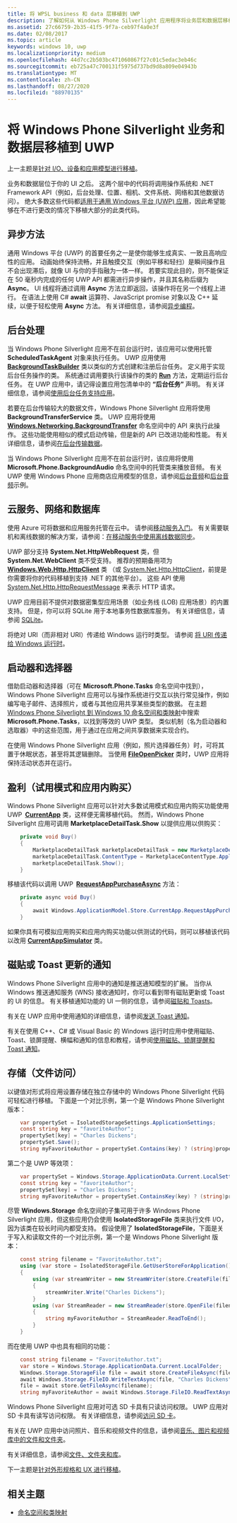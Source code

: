 ```yaml
---
title: 将 WPSL business 和 data 层移植到 UWP
description: 了解如何从 Windows Phone Silverlight 应用程序将业务层和数据层移植到通用 Windows 平台 (UWP) 。
ms.assetid: 27c66759-2b35-41f5-9f7a-ceb97f4a0e3f
ms.date: 02/08/2017
ms.topic: article
keywords: windows 10, uwp
ms.localizationpriority: medium
ms.openlocfilehash: 44d7cc2b503bc471060867f27c01c5edac3eb46c
ms.sourcegitcommit: eb725a47c700131f5975d737bd9d8a809e04943b
ms.translationtype: MT
ms.contentlocale: zh-CN
ms.lasthandoff: 08/27/2020
ms.locfileid: "88970135"
---
```

# <a name="porting-windowsphone-silverlight-business-and-data-layers-to-uwp"></a>将 Windows Phone Silverlight 业务和数据层移植到 UWP

上一主题是[针对 I/O、设备和应用模型进行移植](wpsl-to-uwp-input-and-sensors.md)。

业务和数据层位于你的 UI 之后。 这两个层中的代码将调用操作系统和 .NET Framework API（例如，后台处理、位置、相机、文件系统、网络和其他数据访问）。 绝大多数这些代码都[适用于通用 Windows 平台 (UWP) 应用](https://docs.microsoft.com/previous-versions/windows/br211369(v=win.10))，因此希望能够在不进行更改的情况下移植大部分的此类代码。

## <a name="asynchronous-methods"></a>异步方法

通用 Windows 平台 (UWP) 的首要任务之一是使你能够生成真实、一致且高响应性的应用。 动画始终保持流畅，并且触摸交互（例如平移和轻扫）是瞬间操作且不会出现滞后，就像 UI 与你的手指融为一体一样。 若要实现此目的，则不能保证在 50 毫秒内完成的任何 UWP API 都需进行异步操作，并且其名称后缀为 **Async**。 UI 线程将通过调用 **Async** 方法立即返回，该操作将在另一个线程上进行。 在语法上使用 C# **await** 运算符、JavaScript promise 对象以及 C++ 延续，以便于轻松使用 **Async** 方法。 有关详细信息，请参阅[异步编程](https://docs.microsoft.com/windows/uwp/threading-async/asynchronous-programming-universal-windows-platform-apps)。

## <a name="background-processing"></a>后台处理

当 Windows Phone Silverlight 应用不在前台运行时，该应用可以使用托管 **ScheduledTaskAgent** 对象来执行任务。 UWP 应用使用 [**BackgroundTaskBuilder**](https://docs.microsoft.com/uwp/api/Windows.ApplicationModel.Background.BackgroundTaskBuilder) 类以类似的方式创建和注册后台任务。 定义用于实现后台任务操作的类。 系统通过调用要执行该操作的类的 [**Run**](https://docs.microsoft.com/uwp/api/windows.applicationmodel.background.ibackgroundtask.run) 方法，定期运行后台任务。 在 UWP 应用中，请记得设置应用包清单中的 **“后台任务”** 声明。 有关详细信息，请参阅[使用后台任务支持应用](https://docs.microsoft.com/windows/uwp/launch-resume/support-your-app-with-background-tasks)。

若要在后台传输较大的数据文件，Windows Phone Silverlight 应用将使用 **BackgroundTransferService** 类。 UWP 应用将使用 [**Windows.Networking.BackgroundTransfer**](https://docs.microsoft.com/uwp/api/Windows.Networking.BackgroundTransfer) 命名空间中的 API 来执行此操作。 这些功能使用相似的模式启动传输，但是新的 API 已改进功能和性能。 有关详细信息，请参阅[在后台传输数据](https://docs.microsoft.com/previous-versions/windows/apps/hh452975(v=win.10))。

当 Windows Phone Silverlight 应用不在前台运行时，该应用将使用 **Microsoft.Phone.BackgroundAudio** 命名空间中的托管类来播放音频。 有关 UWP 使用 Windows Phone 应用商店应用模型的信息，请参阅[后台音频](https://docs.microsoft.com/windows/uwp/audio-video-camera/background-audio)和[后台音频](https://github.com/Microsoft/Windows-universal-samples/tree/master/Samples/BackgroundAudio)示例。

## <a name="cloud-services-networking-and-databases"></a>云服务、网络和数据库

使用 Azure 可将数据和应用服务托管在云中。 请参阅[移动服务入门](https://azure.microsoft.com/documentation/articles/mobile-services-windows-store-get-started/)。 有关需要联机和离线数据的解决方案，请参阅：[在移动服务中使用离线数据同步](https://azure.microsoft.com/documentation/articles/mobile-services-windows-store-dotnet-get-started-offline-data/)。

UWP 部分支持 **System.Net.HttpWebRequest** 类，但 **System.Net.WebClient** 类不受支持。 推荐的预期备用项为 [**Windows.Web.Http.HttpClient**](https://docs.microsoft.com/uwp/api/Windows.Web.Http.HttpClient) 类 （或 [System.Net.Http.HttpClient](https://docs.microsoft.com/previous-versions/visualstudio/hh193681(v=vs.118))，前提是你需要将你的代码移植到支持 .NET 的其他平台）。 这些 API 使用 [System.Net.Http.HttpRequestMessage](https://docs.microsoft.com/previous-versions/visualstudio/hh159020(v=vs.118)) 来表示 HTTP 请求。

UWP 应用目前不提供对数据密集型应用场景（如业务线 (LOB) 应用场景）的内置支持。 但是，你可以将 SQLite 用于本地事务性数据库服务。 有关详细信息，请参阅 [SQLite](https://marketplace.visualstudio.com/items?itemName=SQLiteDevelopmentTeam.SQLiteforUniversalWindowsPlatform)。

将绝对 URI（而非相对 URI）传递给 Windows 运行时类型。 请参阅 [将 URI 传递给 Windows 运行时](https://docs.microsoft.com/dotnet/standard/cross-platform/passing-a-uri-to-the-windows-runtime)。

## <a name="launchers-and-choosers"></a>启动器和选择器

借助启动器和选择器（可在 **Microsoft.Phone.Tasks** 命名空间中找到），Windows Phone Silverlight 应用可以与操作系统进行交互以执行常见操作，例如编写电子邮件、选择照片，或者与其他应用共享某些类型的数据。 在主题 [Windows Phone Silverlight 到 Windows 10 命名空间和类映射](wpsl-to-uwp-namespace-and-class-mappings.md)中搜索 **Microsoft.Phone.Tasks**，以找到等效的 UWP 类型。 类似机制（名为启动器和选取器）中的这些范围，用于通过在应用之间共享数据来实现合约。

在使用 Windows Phone Silverlight 应用（例如，照片选择器任务）时，可将其置于休眠状态，甚至将其逻辑删除。 当使用 [**FileOpenPicker**](https://docs.microsoft.com/uwp/api/Windows.Storage.Pickers.FileOpenPicker) 类时，UWP 应用将保持活动状态并在运行。

## <a name="monetization-trial-mode-and-in-app-purchases"></a>盈利（试用模式和应用内购买）

Windows Phone Silverlight 应用可以针对大多数试用模式和应用内购买功能使用 UWP [**CurrentApp**](https://docs.microsoft.com/uwp/api/Windows.ApplicationModel.Store.CurrentApp) 类，这样便无需移植代码。 然而，Windows Phone Silverlight 应用可调用 **MarketplaceDetailTask.Show** 以提供应用以供购买：

```csharp
    private void Buy()
    {
        MarketplaceDetailTask marketplaceDetailTask = new MarketplaceDetailTask();
        marketplaceDetailTask.ContentType = MarketplaceContentType.Applications;
        marketplaceDetailTask.Show();
    }
```

移植该代码以调用 UWP [**RequestAppPurchaseAsync**](https://docs.microsoft.com/uwp/api/windows.applicationmodel.store.currentapp.requestapppurchaseasync) 方法：

```csharp
    private async void Buy()
    {
        await Windows.ApplicationModel.Store.CurrentApp.RequestAppPurchaseAsync(false);
    }
```

如果你具有可模拟应用购买和应用内购买功能以供测试的代码，则可以移植该代码以改用 [**CurrentAppSimulator**](https://docs.microsoft.com/uwp/api/Windows.ApplicationModel.Store.CurrentAppSimulator) 类。

## <a name="notifications-for-tile-or-toast-updates"></a>磁贴或 Toast 更新的通知

Windows Phone Silverlight 应用中的通知是推送通知模型的扩展。 当你从 Windows 推送通知服务 (WNS) 接收通知时，你可以看到带有磁贴更新或 Toast 的 UI 的信息。 有关移植通知功能的 UI 一侧的信息，请参阅[磁贴和 Toasts](w8x-to-uwp-porting-xaml-and-ui.md)。

有关在 UWP 应用中使用通知的详细信息，请参阅[发送 Toast 通知](https://docs.microsoft.com/previous-versions/windows/apps/hh868266(v=win.10))。

有关在使用 C++、C# 或 Visual Basic 的 Windows 运行时应用中使用磁贴、Toast、锁屏提醒、横幅和通知的信息和教程，请参阅[使用磁贴、锁屏提醒和 Toast 通知](https://docs.microsoft.com/previous-versions/windows/apps/hh868259(v=win.10))。

## <a name="storage-file-access"></a>存储（文件访问）

以键值对形式将应用设置存储在独立存储中的 Windows Phone Silverlight 代码可轻松进行移植。 下面是一个对比示例，第一个是 Windows Phone Silverlight 版本：

```csharp
    var propertySet = IsolatedStorageSettings.ApplicationSettings;
    const string key = "favoriteAuthor";
    propertySet[key] = "Charles Dickens";
    propertySet.Save();
    string myFavoriteAuthor = propertySet.Contains(key) ? (string)propertySet[key] : "<none>";
```

第二个是 UWP 等效项：

```csharp
    var propertySet = Windows.Storage.ApplicationData.Current.LocalSettings.Values;
    const string key = "favoriteAuthor";
    propertySet[key] = "Charles Dickens";
    string myFavoriteAuthor = propertySet.ContainsKey(key) ? (string)propertySet[key] : "<none>";
```

尽管 **Windows.Storage** 命名空间的子集可用于许多 Windows Phone Silverlight 应用，但这些应用仍会使用 **IsolatedStorageFile** 类来执行文件 I/O，因为该类在较长时间内都受支持。 假设使用了 **IsolatedStorageFile**，下面是关于写入和读取文件的一个对比示例，第一个是 Windows Phone Silverlight 版本：

```csharp
    const string filename = "FavoriteAuthor.txt";
    using (var store = IsolatedStorageFile.GetUserStoreForApplication())
    {
        using (var streamWriter = new StreamWriter(store.CreateFile(filename)))
        {
            streamWriter.Write("Charles Dickens");
        }
        using (var StreamReader = new StreamReader(store.OpenFile(filename, FileMode.Open, FileAccess.Read)))
        {
            string myFavoriteAuthor = StreamReader.ReadToEnd();
        }
    }
```

而在使用 UWP 中也具有相同的功能：

```csharp
    const string filename = "FavoriteAuthor.txt";
    var store = Windows.Storage.ApplicationData.Current.LocalFolder;
    Windows.Storage.StorageFile file = await store.CreateFileAsync(filename, Windows.Storage.CreationCollisionOption.ReplaceExisting);
    await Windows.Storage.FileIO.WriteTextAsync(file, "Charles Dickens");
    file = await store.GetFileAsync(filename);
    string myFavoriteAuthor = await Windows.Storage.FileIO.ReadTextAsync(file);
```

Windows Phone Silverlight 应用对可选 SD 卡具有只读访问权限。 UWP 应用对 SD 卡具有读写访问权限。 有关详细信息，请参阅[访问 SD 卡](https://docs.microsoft.com/windows/uwp/files/access-the-sd-card)。

有关在 UWP 应用中访问照片、音乐和视频文件的信息，请参阅[音乐、图片和视频库中的文件和文件夹](https://docs.microsoft.com/windows/uwp/files/quickstart-managing-folders-in-the-music-pictures-and-videos-libraries)。

有关详细信息，请参阅[文件、文件夹和库](https://docs.microsoft.com/windows/uwp/files/index)。

下一主题是[针对外形规格和 UX 进行移植](wpsl-to-uwp-form-factors-and-ux.md)。

## <a name="related-topics"></a>相关主题

* [命名空间和类映射](wpsl-to-uwp-namespace-and-class-mappings.md)
 

